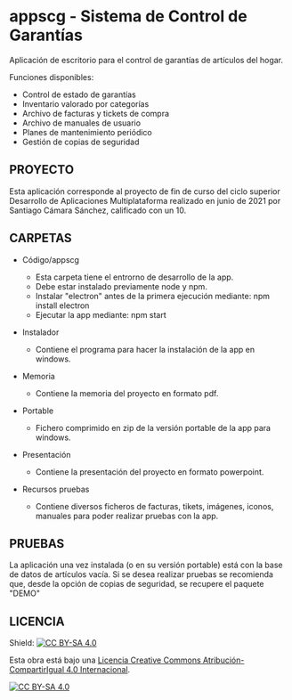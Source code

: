 # appscg - Sistema de Control de Garantías
Aplicación de escritorio para el control de garantías de artículos del hogar.

Funciones disponibles:
* Control de estado de garantías
* Inventario valorado por categorías
* Archivo de facturas y tickets de compra
* Archivo de manuales de usuario
* Planes de mantenimiento periódico
* Gestión de copias de seguridad

## PROYECTO
Esta aplicación corresponde al proyecto de fin de curso del ciclo superior Desarrollo de Aplicaciones Multiplataforma realizado en junio de 2021 por Santiago Cámara Sánchez, calificado con un 10.

## CARPETAS
* Código/appscg
  - Esta carpeta tiene el entrorno de desarrollo de la app.
  - Debe estar instalado previamente node y npm.
  - Instalar "electron" antes de la primera ejecución mediante: npm install electron
  - Ejecutar la app mediante: npm start 
  
* Instalador
  - Contiene el programa para hacer la instalación de la app en windows.

* Memoria
  - Contiene la memoria del proyecto en formato pdf.
  
* Portable
  - Fichero comprimido en zip de la versión portable de la app para windows.
  
* Presentación
  - Contiene la presentación del proyecto en formato powerpoint.
  
* Recursos pruebas
  - Contiene diversos ficheros de facturas, tikets, imágenes, iconos, manuales para poder realizar pruebas con la app.
## PRUEBAS
La aplicación una vez instalada (o en su versión portable) está con la base de datos de artículos vacía.
Si se desea realizar pruebas se recomienda que, desde la opción de copias de seguridad, se recupere el paquete "DEMO" 
## LICENCIA
Shield: [![CC BY-SA 4.0][cc-by-sa-shield]][cc-by-sa]

Esta obra está bajo una
[Licencia Creative Commons Atribución-CompartirIgual 4.0 Internacional][cc-by-sa].

[![CC BY-SA 4.0][cc-by-sa-image]][cc-by-sa]

[cc-by-sa]: https://creativecommons.org/licenses/by-sa/4.0/deed.es
[cc-by-sa-image]: https://licensebuttons.net/l/by-sa/4.0/88x31.png
[cc-by-sa-shield]: https://img.shields.io/badge/License-CC%20BY--SA%204.0-lightgrey.svg
